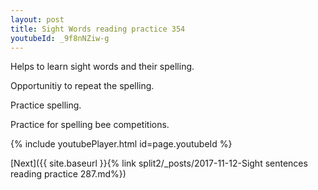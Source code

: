 ```yaml
---
layout: post
title: Sight Words reading practice 354
youtubeId: _9f8nNZiw-g
---
```

 
 
Helps to learn sight words and their spelling.

Opportunitiy to repeat the spelling. 

Practice spelling. 
 
Practice for spelling bee competitions. 
 
{% include youtubePlayer.html id=page.youtubeId %}
 
 

[Next]({{ site.baseurl }}{% link  split2/_posts/2017-11-12-Sight sentences reading practice 287.md%})
 
